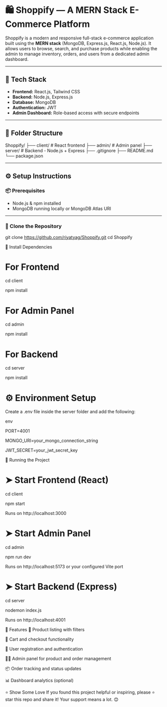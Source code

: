 # 🛍️ Shoppify — A MERN Stack E-Commerce Platform

Shoppify is a modern and responsive full-stack e-commerce application built using the **MERN stack** (MongoDB, Express.js, React.js, Node.js). It allows users to browse, search, and purchase products while enabling the admin to manage inventory, orders, and users from a dedicated admin dashboard.

---

## 🚀 Tech Stack

- **Frontend:** React.js, Tailwind CSS
- **Backend:** Node.js, Express.js
- **Database:** MongoDB
- **Authentication:** JWT
- **Admin Dashboard:** Role-based access with secure endpoints

---

## 📁 Folder Structure

Shoppify/
├── client/ # React frontend
├── admin/ # Admin panel
├── server/ # Backend - Node.js + Express
├── .gitignore
├── README.md
└── package.json

---

## ⚙️ Setup Instructions

### 📦 Prerequisites

- Node.js & npm installed
- MongoDB running locally or MongoDB Atlas URI

---

### 🔧 Clone the Repository

git clone https://github.com/riyatyag/Shoppify.git
cd Shoppify

🧩 Install Dependencies

# For Frontend

cd client

npm install


# For Admin Panel

cd admin

npm install


# For Backend

cd server

npm install


# ⚙️ Environment Setup

Create a .env file inside the server folder and add the following:

env

PORT=4001

MONGO_URI=your_mongo_connection_string

JWT_SECRET=your_jwt_secret_key

🏁 Running the Project

# ➤ Start Frontend (React)

cd client

npm start

Runs on http://localhost:3000

# ➤ Start Admin Panel

cd admin

npm run dev

Runs on http://localhost:5173 or your configured Vite port

# ➤ Start Backend (Express)

cd server

nodemon index.js

Runs on http://localhost:4001

🔐 Features
🛒 Product listing with filters

🧾 Cart and checkout functionality

🧍 User registration and authentication

🧑‍💼 Admin panel for product and order management

📦 Order tracking and status updates

📊 Dashboard analytics (optional)


⭐ Show Some Love
If you found this project helpful or inspiring, please ⭐ star this repo and share it! Your support means a lot. 😊








